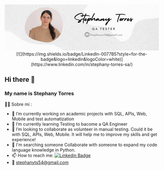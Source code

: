 <div id="header" align="center">
  <img decoding="async" src="https://github.com/stephanyts/stephanyts/blob/main/Banner%20Github.png" width="800"/>
</div>

<div id="badges" align="center">
  [![](https://img.shields.io/badge/LinkedIn-0077B5?style=for-the-badge&logo=linkedin&logoColor=white)](https://www.linkedin.com/in/stephany-torres-sa/)
</div>

## Hi there 👋
### My name is Stephany Torres
:woman_technologist: Sobre mí : 

- 🔭 I’m currently working on academic projects with SQL, APIs, Web, Mobile and test automatization
- 🌱 I’m currently learning Testing to bacome a QA Engineer
- 👯 I’m looking to collaborate as volunteer in manual testing. Could it be with SQL, APIs, Web, Mobile. It will help me to improve my skills and get experience!
- 🌱 I'm searching someone Collaborate with someone to expand my code language knowledge in Python.
- 📫 How to reach me: [![Linkedin Badge](https://img.shields.io/badge/-stephany-blue?style=flat&logo=Linkedin&logoColor=white)](https://www.linkedin.com/in/stephany-torres-sa/)
- 📧 stephanyts54@gmail.com 
